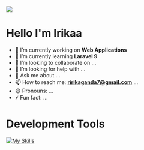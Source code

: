 
<img align="center" src="https://camo.githubusercontent.com/f51f965ff241224748bd9df673855b8e8c1ee6a1ebfd5b687ee087f8d7c2f67b/68747470733a2f2f6d69726f2e6d656469756d2e636f6d2f76322f726573697a653a6669743a313430302f302a7942764135436e455833536434616f642e676966">

<h1>Hello I'm Irikaa</h1>

- 🔭 I’m currently working on **Web Applications**
- 🌱 I’m currently learning **Laravel 9**
- 👯 I’m looking to collaborate on ...
- 🤔 I’m looking for help with ...
- 💬 Ask me about ...
- 📫 How to reach me: **ririkaganda7@gmail.com** ...
- 😄 Pronouns: ...
- ⚡ Fun fact: ...
<h1>Development Tools</h1>

[![My Skills](https://skillicons.dev/icons?i=js,html,css,wasm,vue,laravel,mysql,aws,php,babel,bootstrap,cs,cpp,git,github,gitlab,nodejs,postman,sass,sqlite,stackoverflow,vite,webpack)](https://skillicons.dev)
